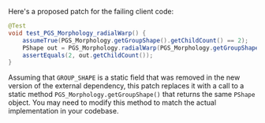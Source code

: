 Here's a proposed patch for the failing client code:

```java
@Test
void test_PGS_Morphology_radialWarp() {
    assumeTrue(PGS_Morphology.getGroupShape().getChildCount() == 2);
    PShape out = PGS_Morphology.radialWarp(PGS_Morphology.getGroupShape(), 10, 1, false);
    assertEquals(2, out.getChildCount());
}
```

Assuming that `GROUP_SHAPE` is a static field that was removed in the new version of the external dependency, this patch replaces it with a call to a static method `PGS_Morphology.getGroupShape()` that returns the same `PShape` object. You may need to modify this method to match the actual implementation in your codebase.